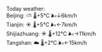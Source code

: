 Today weather:  
Beijing: ⛅️  🌡️+5°C 🌬️↓6km/h  
Tianjin: ☀️   🌡️+5°C 🌬️←7km/h  
Shijiazhuang: ☀️   🌡️+12°C 🌬️→11km/h  
Tangshan: ☁️   🌡️+2°C 🌬️←15km/h  

